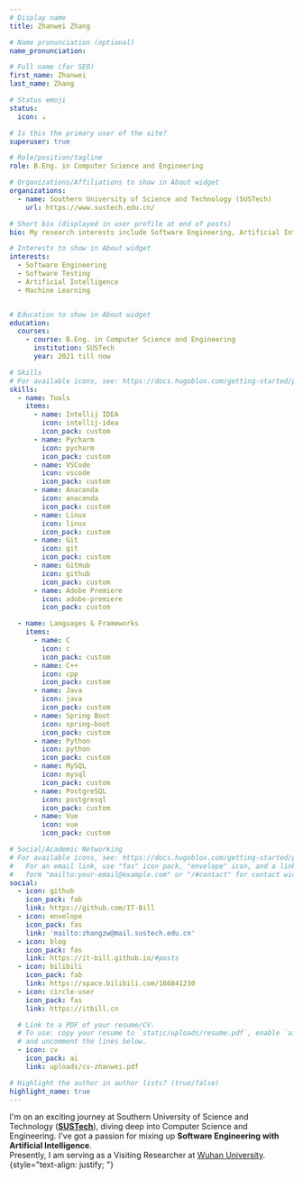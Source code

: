 ```yaml
---
# Display name
title: Zhanwei Zhang

# Name pronunciation (optional)
name_pronunciation: 

# Full name (for SEO)
first_name: Zhanwei
last_name: Zhang

# Status emoji
status:
  icon: ☕️

# Is this the primary user of the site?
superuser: true

# Role/position/tagline
role: B.Eng. in Computer Science and Engineering

# Organizations/Affiliations to show in About widget
organizations:
  - name: Southern University of Science and Technology (SUSTech)
    url: https://www.sustech.edu.cn/

# Short bio (displayed in user profile at end of posts)
bio: My research interests include Software Engineering, Artificial Intelligence, and so on.

# Interests to show in About widget
interests:
  - Software Engineering
  - Software Testing
  - Artificial Intelligence
  - Machine Learning


# Education to show in About widget
education:
  courses:
    - course: B.Eng. in Computer Science and Engineering
      institution: SUSTech
      year: 2021 till now

# Skills
# For available icons, see: https://docs.hugoblox.com/getting-started/page-builder/#icons
skills:
  - name: Tools
    items:
      - name: Intellij IDEA
        icon: intellij-idea
        icon_pack: custom
      - name: Pycharm
        icon: pycharm
        icon_pack: custom
      - name: VSCode
        icon: vscode
        icon_pack: custom
      - name: Anaconda
        icon: anaconda
        icon_pack: custom
      - name: Linux
        icon: linux
        icon_pack: custom
      - name: Git
        icon: git
        icon_pack: custom
      - name: GitHub
        icon: github
        icon_pack: custom
      - name: Adobe Premiere
        icon: adobe-premiere
        icon_pack: custom

  - name: Languages & Frameworks
    items:
      - name: C
        icon: c
        icon_pack: custom
      - name: C++
        icon: cpp
        icon_pack: custom
      - name: Java
        icon: java
        icon_pack: custom
      - name: Spring Boot
        icon: spring-boot
        icon_pack: custom
      - name: Python
        icon: python
        icon_pack: custom
      - name: MySQL
        icon: mysql
        icon_pack: custom
      - name: PostgreSQL
        icon: postgresql
        icon_pack: custom
      - name: Vue
        icon: vue
        icon_pack: custom

# Social/Academic Networking
# For available icons, see: https://docs.hugoblox.com/getting-started/page-builder/#icons
#   For an email link, use "fas" icon pack, "envelope" icon, and a link in the
#   form "mailto:your-email@example.com" or "/#contact" for contact widget.
social:
  - icon: github
    icon_pack: fab
    link: https://github.com/IT-Bill
  - icon: envelope
    icon_pack: fas
    link: 'mailto:zhangzw@mail.sustech.edu.cn'
  - icon: blog
    icon_pack: fas
    link: https://it-bill.github.io/#posts
  - icon: bilibili
    icon_pack: fab
    link: https://space.bilibili.com/166841230
  - icon: circle-user
    icon_pack: fas
    link: https://itbill.cn

  # Link to a PDF of your resume/CV.
  # To use: copy your resume to `static/uploads/resume.pdf`, enable `ai` icons in `params.yaml`,
  # and uncomment the lines below.
  - icon: cv
    icon_pack: ai
    link: uploads/cv-zhanwei.pdf

# Highlight the author in author lists? (true/false)
highlight_name: true
---
```


I'm on an exciting journey at Southern University of Science and Technology (<a href="https://sustech.edu.cn"><strong>SUSTech</strong></a>), diving deep into Computer Science and Engineering.
I've got a passion for mixing up <strong>Software Engineering with Artificial Intelligence</strong>.
<br>
Presently, I am serving as a Visiting Researcher at <a href="https://whu.edu.cn">Wuhan University</a>.
{style="text-align: justify; "}
